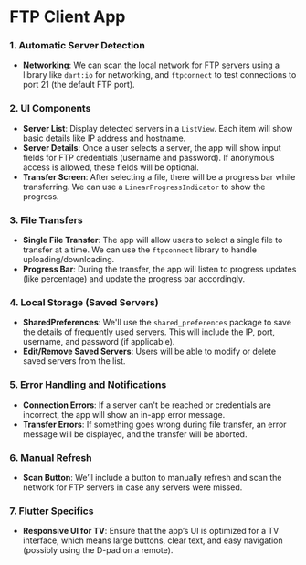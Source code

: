 # FTP Client App

### 1. **Automatic Server Detection**
   - **Networking**: We can scan the local network for FTP servers using a library like `dart:io` for networking, and `ftpconnect` to test connections to port 21 (the default FTP port).

### 2. **UI Components**
   - **Server List**: Display detected servers in a `ListView`. Each item will show basic details like IP address and hostname.
   - **Server Details**: Once a user selects a server, the app will show input fields for FTP credentials (username and password). If anonymous access is allowed, these fields will be optional.
   - **Transfer Screen**: After selecting a file, there will be a progress bar while transferring. We can use a `LinearProgressIndicator` to show the progress.

### 3. **File Transfers**
   - **Single File Transfer**: The app will allow users to select a single file to transfer at a time. We can use the `ftpconnect` library to handle uploading/downloading.
   - **Progress Bar**: During the transfer, the app will listen to progress updates (like percentage) and update the progress bar accordingly.

### 4. **Local Storage (Saved Servers)**
   - **SharedPreferences**: We'll use the `shared_preferences` package to save the details of frequently used servers. This will include the IP, port, username, and password (if applicable).
   - **Edit/Remove Saved Servers**: Users will be able to modify or delete saved servers from the list.

### 5. **Error Handling and Notifications**
   - **Connection Errors**: If a server can't be reached or credentials are incorrect, the app will show an in-app error message.
   - **Transfer Errors**: If something goes wrong during file transfer, an error message will be displayed, and the transfer will be aborted.

### 6. **Manual Refresh**
   - **Scan Button**: We’ll include a button to manually refresh and scan the network for FTP servers in case any servers were missed.

### 7. **Flutter Specifics**
   - **Responsive UI for TV**: Ensure that the app’s UI is optimized for a TV interface, which means large buttons, clear text, and easy navigation (possibly using the D-pad on a remote).